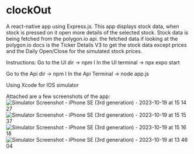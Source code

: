 # clockOut
A react-native app using Express.js. 
This app displays stock data, when stock is pressed on it open more details of the selected stock. 
Stock data is being fetched from the polygon.io api. 
the fetched data if looking at the polygon.io docs is the Ticker Details V3 to get the stock data except prices and the Daily Open/Close for the simulated stock prices. 


Instructions:
Go to the UI dir ->  npm I
In the UI terminal -> npx expo start


Go to the Api dir -> npm I
In the Api Terminal -> node app.js



Using Xcode for IOS simulator

Attached are a few screenshots of the app:
![Simulator Screenshot - iPhone SE (3rd generation) - 2023-10-19 at 15 14 27](https://github.com/Cmolerov/clockoutproject/assets/68914791/9aa85942-585d-432b-a375-5f5002543d00)
![Simulator Screenshot - iPhone SE (3rd generation) - 2023-10-19 at 15 15 37](https://github.com/Cmolerov/clockoutproject/assets/68914791/9ed24ec9-6d70-4c12-81e2-e061184cc3c4)
![Simulator Screenshot - iPhone SE (3rd generation) - 2023-10-19 at 15 16 18](https://github.com/Cmolerov/clockoutproject/assets/68914791/9a4df81f-77a8-4034-b149-285864b4ccc7)
![Simulator Screenshot - iPhone SE (3rd generation) - 2023-10-19 at 13 46 04](https://github.com/Cmolerov/clockoutproject/assets/68914791/3650c41f-5f56-4818-b379-a1063bd4431c)
